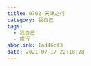 ```yaml
---
title: 0702-天津之行
category: 我自己
tags:
  - 我自己
  - 旅行
abbrlink: 1ad46c43
date: 2021-07-17 22:18:28
---
```

